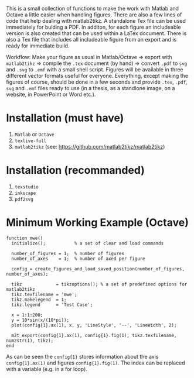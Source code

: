 This is a small collection of functions to make the work with Matlab and Octave a little easier when handling figures. There are also a few lines of code that help dealing with matlab2tikz. A standalone Tex file can be used immediately for bulding a PDF. In additon, for each figure an includeable version is also created that can be used within a LaTex document. There is also a Tex file that includes all includeable figure from an export and is ready for immediate build.

Workflow: Make your figure as usual in Matlab/Octave => export with `matlab2tikz` => compile the `.tex` document (by hand) => convert `.pdf` to `svg` and `.svg` to `.emf` with a small shell script. Figures will be available in three different vector formats useful for everyone. Everything, except making the figures of course, should be done in a few seconds and provide `.tex`, `.pdf`, `svg` and `.emf` files ready to use (in a thesis, as a standlone image, on a website, in PowerPoint or Word etc.).


Installation (must have)
========================

1. `Matlab` or `Octave`
2. `texlive-full`
3. `matlab2tikz` (see: https://github.com/matlab2tikz/matlab2tikz)

Installation (recommanded)
==========================

1. `texstudio`
2. `inkscape`
3. `pdf2svg`

Minimum Working Example (Octave)
================================

```
function mwe()
  initialize();           % a set of clear and load commands 

  number_of_figures = 1;  % number of figures
  number_of_axes    = 1;  % number of axed per figure

  config = create_figures_and_load_saved_position(number_of_figures, number_of_axes);

  tikz             = tikzoptions(); % a set of predefined options for matlab2tikz 
  tikz.texfilename = 'mwe';
  tikz.makelegend  = 1;
  tikz.legend      = 'Test Case';

  x = 1:1:200;
  y = 10*sin(x/(10*pi));
  plot(config{1}.ax(1), x, y, 'LineStyle', '--', 'LineWidth', 2);

  m2t_export(config{1}.ax(1), config{1}.fig(1), tikz.texfilename, num2str(1), tikz); 
end
```
As can be seen the `config{1}` stores information about the axis `config{1}.ax(1)` and figures `config{1}.fig(1)`. The index can be replaced with a variable (e.g. in a for loop). 
